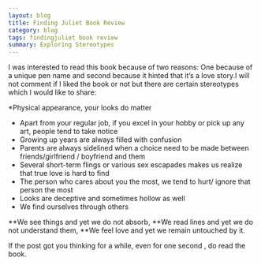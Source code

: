 ```yaml
---
layout: blog
title: Finding Juliet Book Review
category: blog
tags: findingjuliet book review
summary: Exploring Stereotypes
---
```


I was interested to read this book because of two reasons: One because of a unique pen name and second because it hinted that it’s a love story.I will not comment if I liked the book or not but there are certain stereotypes which I would like to share:

*Physical appearance, your looks do matter
* Apart from your regular job, if you excel in your hobby or pick up any art, people tend to take notice
* Growing up years are always filled with confusion
* Parents are always sidelined when a choice need to be made between friends/girlfriend / boyfriend and them 
* Several short-term flings or various sex escapades makes us realize that true love is hard to find
* The person who cares about you the most, we tend to hurt/ ignore that person the most
* Looks are deceptive and sometimes hollow as well
* We find ourselves through others

**We see things and yet we do not absorb,
**We read lines and yet we do not understand them,
**We feel love and yet we remain untouched by it.

If the post got you thinking for a while, even for one second , do read the book.

